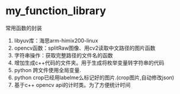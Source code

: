 # my_function_library
常用函数的封装

1. libyuv库：海思arm-himix200-linux
2. opencv函数：splitRaw图像、用cv2读取中文路径的图片函数
3. 字符串操作：获取完整路径的文件名的函数
4. 增加生成c++代码的文件夹。用于生成将枚举变量转字符串的代码
5. python  跨文件使用全局变量.
6. python crop已经用labelme么标记好的图片.(crop图片,自动修改json)
7. 基于c++ opencv api的计时类。为了方便统计时间
